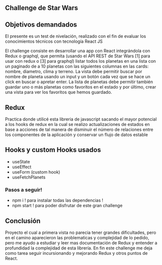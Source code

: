 ## Challenge de Star Wars

## Objetivos demandados 
El presente es un test de nivelación, realizado con el fin de evaluar los conocimientos técnicos con tecnología React JS

El challenge consiste en desarrollar una app con React integrándola con Redux o graphql, que permita (usando el API REST de Star Wars [1] para usar con redux o [3] para graphql) listar todos los planetas en una lista con un paginado de a 10 planetas con las siguientes columnas en las cards: nombre, diametro, clima y terreno.
La vista debe permitir buscar por nombre de planeta usando un input y un botón cada vez que se hace un click en buscar o apretar enter.
La lista de planetas debe permitir también guardar uno o más planetas como favoritos en el estado y por último, crear una vista para ver los favoritos que hemos guardado.


## Redux
Practica donde utilicé esta libreria de javascript sacando el mayor potencial a los hooks de redux en la cual se realizo actualizaciones de estados en base a acciones de tal manera de disminuir el número de relaciones entre los componentes de la aplicación y conservar un flujo de datos estable

## Hooks y custom Hooks usados
- useState
- useEffect
- useForm (custom hook)
- useFetchPlanets


### Pasos a seguir!
- npm i ! para instalar todas las dependencias !
- npm start ! para poder disfrutar de este gran challenge

## Conclusión 
Proyecto el cual a primera vista no parecia tener grandes dificultades, pero en el camino aparecieron las problematicas y complejidad de lo pedido, pero me ayudo a estudiar y leer mas documentación de Redux y entender a profundidad la complejidad de esta librería. En fin este challenge me deja como tarea seguir incursionando y mejorando Redux y otros puntos de React.